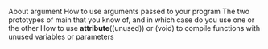About argument
How to use arguments passed to your program
The two prototypes of main that you know of, and in which case do you use one or the other
How to use __attribute__((unused)) or (void) to compile functions with unused variables or parameters